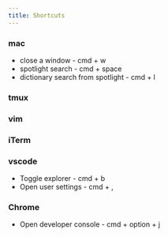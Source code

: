 ```yaml
---
title: Shortcuts
---
```


### mac

* close a window - cmd + w
* spotlight search - cmd + space
* dictionary search from spotlight - cmd + l


### tmux

### vim

### iTerm

### vscode
* Toggle explorer - cmd + b
* Open user settings - cmd + ,

### Chrome
* Open developer console - cmd + option + j
